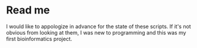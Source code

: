 # Read me

I would like to appologize in advance for the state of these scripts. If it's not obvious from looking at them, I was new to programming and this was my first bioinformatics project.

